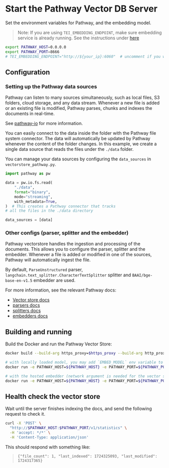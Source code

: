 # Start the Pathway Vector DB Server

Set the environment variables for Pathway, and the embedding model.

> Note: If you are using `TEI_EMBEDDING_ENDPOINT`, make sure embedding service is already running.
> See the instructions under [here](../../../retrievers/src/pathway/langchain/README.md)

```bash
export PATHWAY_HOST=0.0.0.0
export PATHWAY_PORT=8666
# TEI_EMBEDDING_ENDPOINT="http://${your_ip}:6060"  # uncomment if you want to use the hosted embedding service, example: "http://127.0.0.1:6060"
```

## Configuration

### Setting up the Pathway data sources

Pathway can listen to many sources simultaneously, such as local files, S3 folders, cloud storage, and any data stream. Whenever a new file is added or an existing file is modified, Pathway parses, chunks and indexes the documents in real-time.

See [pathway-io](https://pathway.com/developers/api-docs/pathway-io) for more information.

You can easily connect to the data inside the folder with the Pathway file system connector. The data will automatically be updated by Pathway whenever the content of the folder changes. In this example, we create a single data source that reads the files under the `./data` folder.

You can manage your data sources by configuring the `data_sources` in `vectorstore_pathway.py`.

```python
import pathway as pw

data = pw.io.fs.read(
    "./data",
    format="binary",
    mode="streaming",
    with_metadata=True,
)  # This creates a Pathway connector that tracks
# all the files in the ./data directory

data_sources = [data]
```

### Other configs (parser, splitter and the embedder)

Pathway vectorstore handles the ingestion and processing of the documents.
This allows you to configure the parser, splitter and the embedder.
Whenever a file is added or modified in one of the sources, Pathway will automatically ingest the file.

By default, `ParseUnstructured` parser, `langchain.text_splitter.CharacterTextSplitter` splitter and `BAAI/bge-base-en-v1.5` embedder are used.

For more information, see the relevant Pathway docs:

- [Vector store docs](https://pathway.com/developers/api-docs/pathway-xpacks-llm/vectorstore)
- [parsers docs](https://pathway.com/developers/api-docs/pathway-xpacks-llm/parsers)
- [splitters docs](https://pathway.com/developers/api-docs/pathway-xpacks-llm/splitters)
- [embedders docs](https://pathway.com/developers/api-docs/pathway-xpacks-llm/embedders)

## Building and running

Build the Docker and run the Pathway Vector Store:

```bash
docker build --build-arg https_proxy=$https_proxy --build-arg http_proxy=$http_proxy -t opea/vectorstore-pathway:latest -f comps/vectorstores/src/pathway/Dockerfile .

# with locally loaded model, you may add `EMBED_MODEL` env variable to configure the model.
docker run -e PATHWAY_HOST=${PATHWAY_HOST} -e PATHWAY_PORT=${PATHWAY_PORT} -e http_proxy=$http_proxy -e https_proxy=$https_proxy -v ./data:/app/data -p ${PATHWAY_PORT}:${PATHWAY_PORT} opea/vectorstore-pathway:latest

# with the hosted embedder (network argument is needed for the vector server to reach to the embedding service)
docker run -e PATHWAY_HOST=${PATHWAY_HOST} -e PATHWAY_PORT=${PATHWAY_PORT} -e TEI_EMBEDDING_ENDPOINT=${TEI_EMBEDDING_ENDPOINT} -e http_proxy=$http_proxy -e https_proxy=$https_proxy -v ./data:/app/data -p ${PATHWAY_PORT}:${PATHWAY_PORT} --network="host" opea/vectorstore-pathway:latest
```

## Health check the vector store

Wait until the server finishes indexing the docs, and send the following request to check it.

```bash
curl -X 'POST' \
  "http://$PATHWAY_HOST:$PATHWAY_PORT/v1/statistics" \
  -H 'accept: */*' \
  -H 'Content-Type: application/json'
```

This should respond with something like:

> `{"file_count": 1, "last_indexed": 1724325093, "last_modified": 1724317365}`
